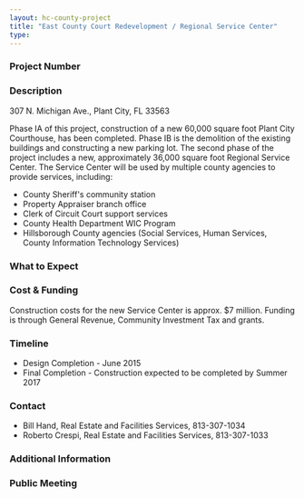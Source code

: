 ```yaml
---
layout: hc-county-project
title: "East County Court Redevelopment / Regional Service Center"
type:
---
```


### Project Number



### Description

307 N. Michigan Ave., Plant City, FL 33563  

Phase IA of this project, construction of a new 60,000 square foot Plant City Courthouse, has been completed. Phase IB is the demolition of the existing buildings and constructing a new parking lot. The second phase of the project includes a new, approximately 36,000 square foot Regional Service Center. The Service Center will be used by multiple county agencies to provide services, including:  

* County Sheriff's community station
* Property Appraiser branch office
* Clerk of Circuit Court support services
* County Health Department WIC Program
* Hillsborough County agencies (Social Services, Human Services, County Information Technology Services)

### What to Expect



### Cost & Funding

Construction costs for the new Service Center is approx. $7 million. Funding is through General Revenue, Community Investment Tax and grants.

### Timeline

* Design Completion - June 2015
* Final Completion - Construction expected to be completed by Summer 2017

### Contact

* Bill Hand, Real Estate and Facilities Services, 813-307-1034
* Roberto Crespi, Real Estate and Facilities Services, 813-307-1033

### Additional Information



### Public Meeting
